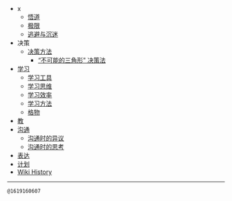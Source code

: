 - x
  - [悟道](/0004_x_悟道)
  - [极限](/0003_x_极限)
  - [逃避与沉迷](/0017_x_逃避)
- 决策
  - [决策方法](/0018_决策_方法)
    - [“不可能的三角形" 决策法](/0019_决策_方法_不可能的三角形)
- [学习](/0009_学习)
  - [学习工具](/0010_学习_工具)
  - [学习思维](/0011_学习_思维)
  - [学习效率](/0012_学习_效率)
  - [学习方法](/0013_学习_方法)
  - [格物](/0016_学习_格物)
- [教](/0015_教)
- [沟通](/0005_沟通)
  - [沟通时的异议](/0006_沟通_异议)
  - [沟通时的思考](/0007_沟通_思考)
- [表达](/0014_表达)
- [计划](/0008_计划)
- [Wiki History](/hist)

---
<kbd><sub>@1619160607</sub></kbd>
